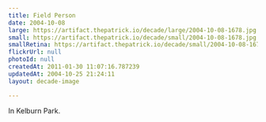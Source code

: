 ```yaml
---
title: Field Person
date: 2004-10-08
large: https://artifact.thepatrick.io/decade/large/2004-10-08-1678.jpg
small: https://artifact.thepatrick.io/decade/small/2004-10-08-1678.jpg
smallRetina: https://artifact.thepatrick.io/decade/small/2004-10-08-1678@2x.jpg
flickrUrl: null
photoId: null
createdAt: 2011-01-30 11:07:16.787239
updatedAt: 2004-10-25 21:24:11
layout: decade-image

---
```

In Kelburn Park.

